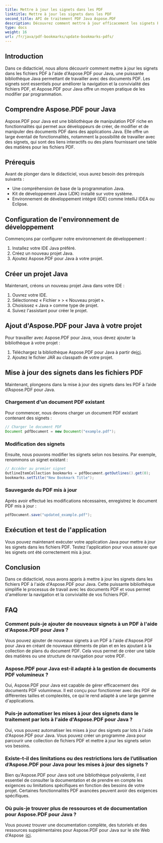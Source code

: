 ```yaml
---
title: Mettre à jour les signets dans les PDF
linktitle: Mettre à jour les signets dans les PDF
second_title: API de traitement PDF Java Aspose.PDF
description: Découvrez comment mettre à jour efficacement les signets PDF à l'aide d'Aspose.PDF pour Java. Notre guide étape par étape simplifie le processus.
type: docs
weight: 16
url: /fr/java/pdf-bookmarks/update-bookmarks-pdfs/
---
```


## Introduction

Dans ce didacticiel, nous allons découvrir comment mettre à jour les signets dans les fichiers PDF à l'aide d'Aspose.PDF pour Java, une puissante bibliothèque Java permettant de travailler avec des documents PDF. Les signets sont essentiels pour améliorer la navigation et la convivialité des fichiers PDF, et Aspose.PDF pour Java offre un moyen pratique de les modifier par programmation.

## Comprendre Aspose.PDF pour Java

Aspose.PDF pour Java est une bibliothèque de manipulation PDF riche en fonctionnalités qui permet aux développeurs de créer, de modifier et de manipuler des documents PDF dans des applications Java. Elle offre un large éventail de fonctionnalités, notamment la possibilité de travailler avec des signets, qui sont des liens interactifs ou des plans fournissant une table des matières pour les fichiers PDF.

## Prérequis

Avant de plonger dans le didacticiel, vous aurez besoin des prérequis suivants :

- Une compréhension de base de la programmation Java.
- Kit de développement Java (JDK) installé sur votre système.
- Environnement de développement intégré (IDE) comme IntelliJ IDEA ou Eclipse.

## Configuration de l'environnement de développement

Commençons par configurer notre environnement de développement :

1. Installez votre IDE Java préféré.
2. Créez un nouveau projet Java.
3. Ajoutez Aspose.PDF pour Java à votre projet.

## Créer un projet Java

Maintenant, créons un nouveau projet Java dans votre IDE :

1. Ouvrez votre IDE.
2. Sélectionnez « Fichier » > « Nouveau projet ».
3. Choisissez « Java » comme type de projet.
4. Suivez l'assistant pour créer le projet.

## Ajout d'Aspose.PDF pour Java à votre projet

Pour travailler avec Aspose.PDF pour Java, vous devez ajouter la bibliothèque à votre projet :

1.  Téléchargez la bibliothèque Aspose.PDF pour Java à partir de[ici](https://releases.aspose.com/pdf/java/).
2. Ajoutez le fichier JAR au classpath de votre projet.

## Mise à jour des signets dans les fichiers PDF

Maintenant, plongeons dans la mise à jour des signets dans les PDF à l’aide d’Aspose.PDF pour Java.

### Chargement d'un document PDF existant

Pour commencer, nous devons charger un document PDF existant contenant des signets :

```java
// Charger le document PDF
Document pdfDocument = new Document("example.pdf");
```

### Modification des signets

Ensuite, nous pouvons modifier les signets selon nos besoins. Par exemple, renommons un signet existant :

```java
// Accéder au premier signet
OutlineItemCollection bookmarks = pdfDocument.getOutlines().get(0);
bookmarks.setTitle("New Bookmark Title");
```

### Sauvegarde du PDF mis à jour

Après avoir effectué les modifications nécessaires, enregistrez le document PDF mis à jour :

```java
pdfDocument.save("updated_example.pdf");
```

## Exécution et test de l'application

Vous pouvez maintenant exécuter votre application Java pour mettre à jour les signets dans les fichiers PDF. Testez l'application pour vous assurer que les signets ont été correctement mis à jour.

## Conclusion

Dans ce didacticiel, nous avons appris à mettre à jour les signets dans les fichiers PDF à l'aide d'Aspose.PDF pour Java. Cette puissante bibliothèque simplifie le processus de travail avec les documents PDF et vous permet d'améliorer la navigation et la convivialité de vos fichiers PDF.

## FAQ

### Comment puis-je ajouter de nouveaux signets à un PDF à l'aide d'Aspose.PDF pour Java ?

Vous pouvez ajouter de nouveaux signets à un PDF à l'aide d'Aspose.PDF pour Java en créant de nouveaux éléments de plan et en les ajoutant à la collection de plans du document PDF. Cela vous permet de créer une table des matières ou une structure de navigation pour votre PDF.

### Aspose.PDF pour Java est-il adapté à la gestion de documents PDF volumineux ?

Oui, Aspose.PDF pour Java est capable de gérer efficacement des documents PDF volumineux. Il est conçu pour fonctionner avec des PDF de différentes tailles et complexités, ce qui le rend adapté à une large gamme d'applications.

### Puis-je automatiser les mises à jour des signets dans le traitement par lots à l'aide d'Aspose.PDF pour Java ?

Oui, vous pouvez automatiser les mises à jour des signets par lots à l'aide d'Aspose.PDF pour Java. Vous pouvez créer un programme Java pour parcourir une collection de fichiers PDF et mettre à jour les signets selon vos besoins.

### Existe-t-il des limitations ou des restrictions lors de l’utilisation d’Aspose.PDF pour Java pour les mises à jour des signets ?

Bien qu'Aspose.PDF pour Java soit une bibliothèque polyvalente, il est essentiel de consulter la documentation et de prendre en compte les exigences ou limitations spécifiques en fonction des besoins de votre projet. Certaines fonctionnalités PDF avancées peuvent avoir des exigences spécifiques.

### Où puis-je trouver plus de ressources et de documentation pour Aspose.PDF pour Java ?

 Vous pouvez trouver une documentation complète, des tutoriels et des ressources supplémentaires pour Aspose.PDF pour Java sur le site Web d'Aspose :[ici](https://reference.aspose.com/pdf/java/).